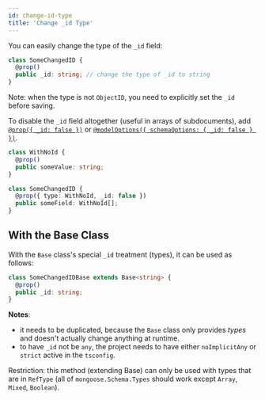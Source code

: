 ```yaml
---
id: change-id-type
title: 'Change _id Type'
---
```


You can easily change the type of the `_id` field:

```ts
class SomeChangedID {
  @prop()
  public _id: string; // change the type of _id to string
}
```

Note: when the type is not `ObjectID`, you need to explicitly set the `_id` before saving.

To disable the `_id` field altogether (useful in arrays of subdocuments), add [`@prop({ _id: false })`](api/decorators/prop.md#_id) or [`@modelOptions({ schemaOptions: { _id: false } })`](https://mongoosejs.com/docs/guide.html#_id).

```ts
class WithNoId {
  @prop()
  public someValue: string;
}

class SomeChangedID {
  @prop({ type: WithNoId, _id: false })
  public someField: WithNoId[];
}
```

## With the Base Class

With the `Base` class's special `_id` treatment (types), it can be used as follows:

```ts
class SomeChangedIDBase extends Base<string> {
  @prop()
  public _id: string;
}
```

**Notes**:
- it needs to be duplicated, because the `Base` class only provides _types_ and doesn't actually change anything at runtime.
- to have `_id` not be `any`, the project needs to have either `noImplicitAny` or `strict` active in the `tsconfig`.

Restriction: this method (extending Base) can only be used with types that are in `RefType` (all of `mongoose.Schema.Types` should work except `Array`, `Mixed`, `Boolean`).
